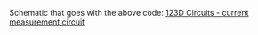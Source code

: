 Schematic that goes with the above code:
[123D Circuits - current measurement circuit](https://123d.circuits.io/circuits/2045597-current-measurement-circuit)
